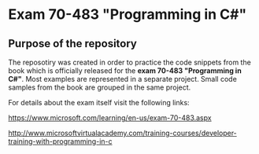 Exam 70-483 "Programming in C#"
==========

## Purpose of the repository
The reposotiry was created in order to practice the code snippets from the book which is officially released for the **exam 70-483 "Programming in C#"**. Most examples are represented in a separate project. Small code samples from the book are grouped in the same project.

For details about the exam itself visit the following links:

https://www.microsoft.com/learning/en-us/exam-70-483.aspx

http://www.microsoftvirtualacademy.com/training-courses/developer-training-with-programming-in-c

